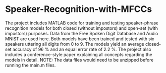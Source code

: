 # Speaker-Recognition-with-MFCCs

The project includes MATLAB code for training and testing speaker-phrase recognition models for both closed (without impostors) and open-set (with impostors) purposes. Data from the Free Spoken Digit Database and Audio MNIST are used here. Both models have been trained and tested with six speakers uttering all digits from 0 to 9. The models yield an average closed-set accuracy of 96 % and an equal error rate of 2.2 %. The project also includes a conference-style paper explaining all concepts regarding the models in detail. 
NOTE: The data files would need to be unzipped before running the main.m files.
